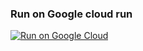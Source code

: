 ### Run on Google cloud run

[![Run on Google Cloud](https://storage.googleapis.com/cloudrun/button.svg)](https://console.cloud.google.com/cloudshell/editor?shellonly=true&cloudshell;_image=gcr.io/cloudrun/button&cloudshell;_git_repo=https://github.com/Univercee/quickdeal.git)